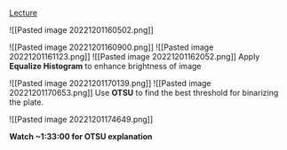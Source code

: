 [Lecture](https://changemakereducation-my.sharepoint.com/personal/susanna_tegnevall_cmeducations_se/_layouts/15/stream.aspx?id=%2Fpersonal%2Fsusanna%5Ftegnevall%5Fcmeducations%5Fse%2FDocuments%2FInspelningar%2FAI%2F19%20oct%20%2D%20Lecture%20Homam%20Mokayed%2D20221019%5F170024%2DMeeting%20Recording%2Emp4&nav=%7B%22playbackOptions%22%3A%7B%22startTimeInSeconds%22%3A1%2E467743%7D%7D)

![[Pasted image 20221201160502.png]]

![[Pasted image 20221201160900.png]]
![[Pasted image 20221201161123.png]]
![[Pasted image 20221201162052.png]]
Apply **Equalize Histogram** to enhance brightness of image



![[Pasted image 20221201170139.png]]
![[Pasted image 20221201170653.png]]
Use **OTSU** to find the best threshold for binarizing the plate.

![[Pasted image 20221201174649.png]]




**Watch ~1:33:00 for OTSU explanation**
